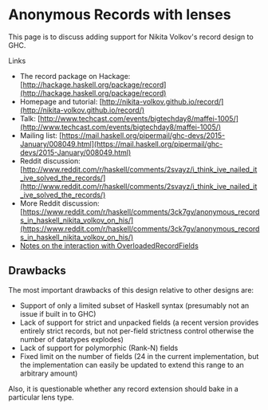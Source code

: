 # Anonymous Records with lenses


This page is to discuss adding support for Nikita Volkov's record design to GHC.


Links

- The record package on Hackage: [http://hackage.haskell.org/package/record](http://hackage.haskell.org/package/record)
- Homepage and tutorial: [http://nikita-volkov.github.io/record/](http://nikita-volkov.github.io/record/)
- Talk: [http://www.techcast.com/events/bigtechday8/maffei-1005/](http://www.techcast.com/events/bigtechday8/maffei-1005/)
- Mailing list: [https://mail.haskell.org/pipermail/ghc-devs/2015-January/008049.html](https://mail.haskell.org/pipermail/ghc-devs/2015-January/008049.html)
- Reddit discussion: [http://www.reddit.com/r/haskell/comments/2svayz/i_think_ive_nailed_it_ive_solved_the_records/](http://www.reddit.com/r/haskell/comments/2svayz/i_think_ive_nailed_it_ive_solved_the_records/)
- More Reddit discussion: [https://www.reddit.com/r/haskell/comments/3ck7gv/anonymous_records_in_haskell_nikita_volkov_on_his/](https://www.reddit.com/r/haskell/comments/3ck7gv/anonymous_records_in_haskell_nikita_volkov_on_his/)
- [Notes on the interaction with OverloadedRecordFields](records/overloaded-record-fields/redesign#)

## Drawbacks


The most important drawbacks of this design relative to other designs are:

- Support of only a limited subset of Haskell syntax (presumably not an issue if built in to GHC)
- Lack of support for strict and unpacked fields (a recent version provides entirely strict records, but not per-field strictness control otherwise the number of datatypes explodes)
- Lack of support for polymorphic (Rank-N) fields
- Fixed limit on the number of fields (24 in the current implementation, but the implementation can easily be updated to extend this range to an arbitrary amount)


Also, it is questionable whether any record extension should bake in a particular lens type.
